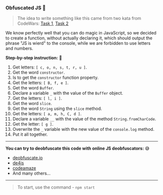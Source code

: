 ### Obfuscated JS 💩

> The idea to write something like this came from two kata from CodeWars: [Task 1](https://www.codewars.com/kata/57f90a8d5cae44a9dc000091), [Task 2](https://www.codewars.com/kata/57f92db48b0760410a0001e7)

We know perfectly well that you can do magic in JavaScript, so we decided to create a function, without actually declaring it, which should output the phrase "JS is wierd" to the console, while we are forbidden to use letters and numbers.

**Step-by-step instruction:** 👣
1. Get letters: `[ c, o, n, s, t, r, u ]`.
2. Get the word `constructor`.
3. Is to get the `constructor` function property.
4. Get the letters: `[ B, f, e ]`.
5. Get the word `Buffer`.
6. Declare a variable `_` with the value of the `Buffer` object.
7. Get the letters: `[ l, i ]`.
8. Get the word `slice`.
9. Get the word `String` using the `slice` method.
10. Get the letters: `[ a, m, h, C, d ]`.
11. Declare a variable `__` with the value of the method `String.fromCharCode`.
12. Get the letter: `[ g ]`.
13. Overwrite the `_` variable with the new value of the `console.log` method.
14. Put it all together.

---

**You can try to deobfuscate this code with online JS deobfuscators:** 😅
- [deobfuscate.io](https://deobfuscate.io/)
- [de4js](https://lelinhtinh.github.io/de4js/)
- [codeamaze](https://codeamaze.com/code-beautifier/javascript-deobfuscator)
- And many others...

---

> To start, use the command - `npm start`